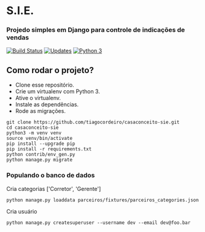# S.I.E.
### Projedo simples em Django para controle de indicações de vendas

[![Build Status](https://travis-ci.org/tiagocordeiro/casaconceito-sie.svg?branch=master)](https://travis-ci.org/tiagocordeiro/casaconceito-sie)
[![Updates](https://pyup.io/repos/github/tiagocordeiro/casaconceito-sie/shield.svg)](https://pyup.io/repos/github/tiagocordeiro/casaconceito-sie/)
[![Python 3](https://pyup.io/repos/github/tiagocordeiro/casaconceito-sie/python-3-shield.svg)](https://pyup.io/repos/github/tiagocordeiro/casaconceito-sie/)


## Como rodar o projeto?

* Clone esse repositório.
* Crie um virtualenv com Python 3.
* Ative o virtualenv.
* Instale as dependências.
* Rode as migrações.

```
git clone https://github.com/tiagocordeiro/casaconceito-sie.git
cd casaconceito-sie
python3 -m venv venv
source venv/bin/activate
pip install --upgrade pip
pip install -r requirements.txt
python contrib/env_gen.py
python manage.py migrate
```


### Populando o banco de dados

Cria categorias ['Corretor', 'Gerente']
```
python manage.py loaddata parceiros/fixtures/parceiros_categories.json
```

Cria usuário
```
python manage.py createsuperuser --username dev --email dev@foo.bar
```
